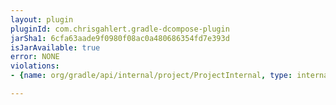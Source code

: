```yaml
---
layout: plugin
pluginId: com.chrisgahlert.gradle-dcompose-plugin
jarSha1: 6cfa63aade9f0980f08ac0a480686354fd7e393d
isJarAvailable: true
error: NONE
violations:
- {name: org/gradle/api/internal/project/ProjectInternal, type: internal-api-usage}

---
```

